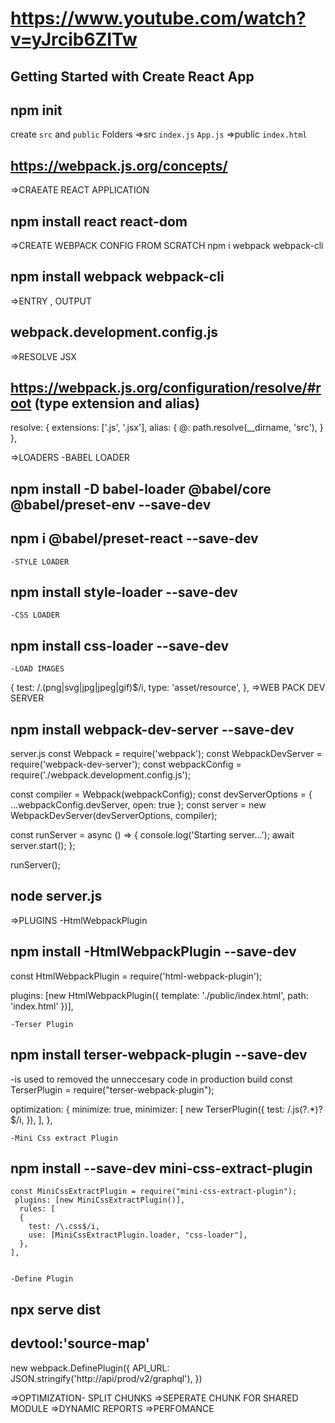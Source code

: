 # https://www.youtube.com/watch?v=yJrcib6ZITw

## Getting Started with Create React App

## npm init
create `src` and `public` Folders
=>src
    `index.js`
    `App.js`
=>public
    `index.html`

## https://webpack.js.org/concepts/
=>CRAEATE REACT APPLICATION 
## npm install react react-dom
=>CREATE WEBPACK  CONFIG  FROM SCRATCH  npm i webpack webpack-cli
## npm install webpack webpack-cli
=>ENTRY , OUTPUT 
## webpack.development.config.js 
=>RESOLVE JSX
## https://webpack.js.org/configuration/resolve/#root  (type extension and alias)
 resolve: {
    extensions: ['.js', '.jsx'],
    alias: {
      @: path.resolve(__dirname, 'src'),
    }
  },
   
=>LOADERS
    -BABEL LOADER 
## npm install -D babel-loader @babel/core @babel/preset-env --save-dev
## npm i @babel/preset-react --save-dev
    -STYLE LOADER
## npm install style-loader --save-dev
    -CSS LOADER
## npm install css-loader --save-dev
    -LOAD IMAGES
  {
        test: /\.(png|svg|jpg|jpeg|gif)$/i,
        type: 'asset/resource',
    },
=>WEB PACK DEV SERVER
## npm install webpack-dev-server --save-dev

server.js
const Webpack = require('webpack');
const WebpackDevServer = require('webpack-dev-server');
const webpackConfig = require('./webpack.development.config.js');

const compiler = Webpack(webpackConfig);
const devServerOptions = { ...webpackConfig.devServer, open: true };
const server = new WebpackDevServer(devServerOptions, compiler);

const runServer = async () => {
    console.log('Starting server...');
    await server.start();
};

runServer();

## node server.js

=>PLUGINS
    -HtmlWebpackPlugin 
## npm install -HtmlWebpackPlugin --save-dev

const HtmlWebpackPlugin = require('html-webpack-plugin');

 plugins: [new HtmlWebpackPlugin({
        template: './public/index.html',
        path: 'index.html'
    })],

    -Terser Plugin
## npm install terser-webpack-plugin --save-dev
-is used to removed the unneccesary code in production build
const TerserPlugin = require("terser-webpack-plugin");

 optimization: {
    minimize: true,
    minimizer: [
      new TerserPlugin({
        test: /\.js(\?.*)?$/i,
      }),
    ],
  },


    -Mini Css extract Plugin
## npm install --save-dev mini-css-extract-plugin
    const MiniCssExtractPlugin = require("mini-css-extract-plugin");
     plugins: [new MiniCssExtractPlugin()],
      rules: [
      {
        test: /\.css$/i,
        use: [MiniCssExtractPlugin.loader, "css-loader"],
      },
    ],


    -Define Plugin

## npx serve dist
## devtool:'source-map'

new webpack.DefinePlugin({
        API_URL: JSON.stringify('http://api/prod/v2/graphql'),
    })

    
=>OPTIMIZATION- SPLIT CHUNKS
=>SEPERATE CHUNK FOR  SHARED  MODULE
=>DYNAMIC REPORTS
=>PERFOMANCE

